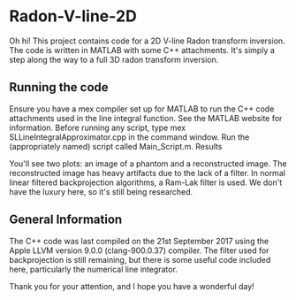 # Radon-V-line-2D

Oh hi! This project contains code for a 2D V-line Radon transform inversion. The code is written in MATLAB with some C++ attachments. It's simply a step along the way to a full 3D radon transform inversion.

## Running the code

Ensure you have a mex compiler set up for MATLAB to run the C++ code attachments used in the line integral function. See the MATLAB website for information.
Before running any script, type mex SLLineIntegralApproximator.cpp in the command window.
Run the (appropriately named) script called Main_Script.m.
Results

You'll see two plots: an image of a phantom and a reconstructed image. The reconstructed image has heavy artifacts due to the lack of a filter. In normal linear filtered backprojection algorithms, a Ram-Lak filter is used. We don't have the luxury here, so it's still being researched.

## General Information

The C++ code was last compiled on the 21st September 2017 using the Apple LLVM version 9.0.0 (clang-900.0.37) compiler. The filter used for backprojection is still remaining, but there is some useful code included here, particularly the numerical line integrator.

Thank you for your attention, and I hope you have a wonderful day!
